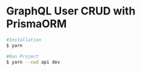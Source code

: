 # GraphQL User CRUD with PrismaORM

```bash
#Installation
$ yarn
```

```bash
#Run Project
$ yarn --cwd api dev
```
